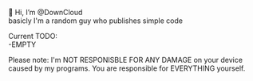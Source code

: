 👋 Hi, I’m @DownCloud  
basicly I'm a random guy who publishes simple code

Current TODO:  
-EMPTY

Please note: I'm NOT RESPONISBLE FOR ANY DAMAGE on your device caused by my programs. You are responsible for EVERYTHING yourself.

